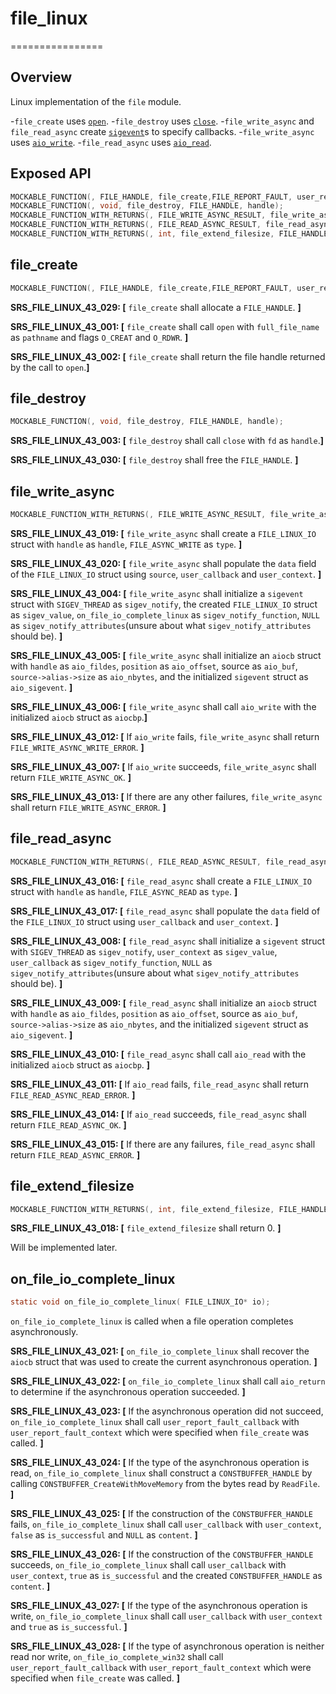 # file_linux
================

## Overview

Linux implementation of the `file` module.

-`file_create` uses [`open`](https://www.man7.org/linux/man-pages/man2/open.2.html).
-`file_destroy` uses [`close`](https://www.man7.org/linux/man-pages/man2/close.2.html).
-`file_write_async` and `file_read_async` create [`sigevent`](https://man7.org/linux/man-pages/man7/sigevent.7.html)s to specify callbacks.
-`file_write_async` uses [`aio_write`](https://man7.org/linux/man-pages/man3/aio_write.3.html).
-`file_read_async` uses [`aio_read`](https://man7.org/linux/man-pages/man3/aio_read.3.html).

## Exposed API

```c
MOCKABLE_FUNCTION(, FILE_HANDLE, file_create,FILE_REPORT_FAULT, user_report_fault_callback, void*, user_report_fault_context, EXECUTION_ENGINE_HANDLE, execution_engine, const char*, full_file_name);
MOCKABLE_FUNCTION(, void, file_destroy, FILE_HANDLE, handle);
MOCKABLE_FUNCTION_WITH_RETURNS(, FILE_WRITE_ASYNC_RESULT, file_write_async, FILE_HANDLE, handle, CONSTBUFFER_HANDLE, source, uint64_t, position, FILE_WRITE_CB, user_callback, void*, user_context)(0, MU_FAILURE);
MOCKABLE_FUNCTION_WITH_RETURNS(, FILE_READ_ASYNC_RESULT, file_read_async, FILE_HANDLE, handle, uint32_t, size, uint64_t, position, FILE_READ_CB, user_callback, void*, user_context)(0, MU_FAILURE);
MOCKABLE_FUNCTION_WITH_RETURNS(, int, file_extend_filesize, FILE_HANDLE, handle, uint64_t, desired_size, bool, has_manage_volume)(0, MU_FAILURE);
```

## file_create

```c
MOCKABLE_FUNCTION(, FILE_HANDLE, file_create,FILE_REPORT_FAULT, user_report_fault_callback, void*, user_report_fault_context, EXECUTION_ENGINE_HANDLE, execution_engine, const char*, full_file_name);
```

**SRS_FILE_LINUX_43_029: [** `file_create` shall allocate a `FILE_HANDLE`. **]**

**SRS_FILE_LINUX_43_001: [** `file_create` shall call `open` with `full_file_name` as `pathname` and flags `O_CREAT` and `O_RDWR`. **]**

**SRS_FILE_LINUX_43_002: [** `file_create` shall return the file handle returned by the call to `open`.**]**

## file_destroy

```c
MOCKABLE_FUNCTION(, void, file_destroy, FILE_HANDLE, handle);
```

**SRS_FILE_LINUX_43_003: [** `file_destroy` shall call `close` with `fd` as `handle`.**]**

**SRS_FILE_LINUX_43_030: [** `file_destroy` shall free the `FILE_HANDLE`. **]**


## file_write_async

```c
MOCKABLE_FUNCTION_WITH_RETURNS(, FILE_WRITE_ASYNC_RESULT, file_write_async, FILE_HANDLE, handle, CONSTBUFFER_HANDLE, source, uint64_t, position, FILE_WRITE_CB, user_callback, void*, user_context)(0, MU_FAILURE);
```

**SRS_FILE_LINUX_43_019: [** `file_write_async` shall create a `FILE_LINUX_IO` struct with `handle` as `handle`, `FILE_ASYNC_WRITE` as `type`. **]**

**SRS_FILE_LINUX_43_020: [** `file_write_async` shall populate the `data` field of the `FILE_LINUX_IO` struct using `source`, `user_callback` and `user_context`. **]**

**SRS_FILE_LINUX_43_004: [** `file_write_async` shall initialize a `sigevent` struct with `SIGEV_THREAD` as `sigev_notify`, the created `FILE_LINUX_IO` struct as `sigev_value`, `on_file_io_complete_linux` as `sigev_notify_function`, `NULL` as `sigev_notify_attributes`(unsure about what `sigev_notify_attributes` should be). **]**

**SRS_FILE_LINUX_43_005: [** `file_write_async` shall initialize an `aiocb` struct with `handle` as `aio_fildes`, `position` as `aio_offset`, source as `aio_buf`, `source->alias->size` as `aio_nbytes`, and the initialized `sigevent` struct as `aio_sigevent`. **]**

**SRS_FILE_LINUX_43_006: [** `file_write_async` shall call `aio_write` with the initialized `aiocb` struct as `aiocbp`.**]**

**SRS_FILE_LINUX_43_012: [** If `aio_write` fails, `file_write_async` shall return `FILE_WRITE_ASYNC_WRITE_ERROR`. **]**

**SRS_FILE_LINUX_43_007: [** If `aio_write` succeeds, `file_write_async` shall return `FILE_WRITE_ASYNC_OK`. **]**

**SRS_FILE_LINUX_43_013: [** If there are any other failures, `file_write_async` shall return `FILE_WRITE_ASYNC_ERROR`. **]**

## file_read_async

```c
MOCKABLE_FUNCTION_WITH_RETURNS(, FILE_READ_ASYNC_RESULT, file_read_async, FILE_HANDLE, handle, uint32_t, size, uint64_t, position, FILE_READ_CB, user_callback, void*, user_context)(0, MU_FAILURE);
```

**SRS_FILE_LINUX_43_016: [** `file_read_async` shall create a `FILE_LINUX_IO` struct with `handle` as `handle`, `FILE_ASYNC_READ` as `type`. **]**

**SRS_FILE_LINUX_43_017: [** `file_read_async` shall populate the `data` field of the `FILE_LINUX_IO` struct using `user_callback` and `user_context`. **]**

**SRS_FILE_LINUX_43_008: [** `file_read_async` shall initialize a `sigevent` struct with `SIGEV_THREAD` as `sigev_notify`, `user_context` as `sigev_value`, `user_callback` as `sigev_notify_function`, `NULL` as `sigev_notify_attributes`(unsure about what `sigev_notify_attributes` should be). **]**

**SRS_FILE_LINUX_43_009: [** `file_read_async` shall initialize an `aiocb` struct with `handle` as `aio_fildes`, `position` as `aio_offset`, source as `aio_buf`, `source->alias->size` as `aio_nbytes`, and the initialized `sigevent` struct as `aio_sigevent`. **]**

**SRS_FILE_LINUX_43_010: [** `file_read_async` shall call `aio_read` with the initialized `aiocb` struct as `aiocbp`.  **]**

**SRS_FILE_LINUX_43_011: [** If `aio_read` fails, `file_read_async` shall return `FILE_READ_ASYNC_READ_ERROR`. **]**

**SRS_FILE_LINUX_43_014: [** If `aio_read` succeeds, `file_read_async` shall return `FILE_READ_ASYNC_OK`. **]**

**SRS_FILE_LINUX_43_015: [** If there are any failures, `file_read_async` shall return `FILE_READ_ASYNC_ERROR`. **]**


## file_extend_filesize
```c
MOCKABLE_FUNCTION_WITH_RETURNS(, int, file_extend_filesize, FILE_HANDLE, handle, uint64_t, desired_size, bool, has_manage_volume)(0, MU_FAILURE);
```

**SRS_FILE_LINUX_43_018: [** `file_extend_filesize` shall return 0. **]**

Will be implemented later.

## on_file_io_complete_linux

```c
static void on_file_io_complete_linux( FILE_LINUX_IO* io);
```

`on_file_io_complete_linux` is called when a file operation completes asynchronously.

**SRS_FILE_LINUX_43_021: [** `on_file_io_complete_linux` shall recover the `aiocb` struct that was used to create the current asynchronous operation. **]**

**SRS_FILE_LINUX_43_022: [** `on_file_io_complete_linux` shall call `aio_return` to determine if the asynchronous operation succeeded. **]**

**SRS_FILE_LINUX_43_023: [** If the asynchronous operation did not succeed, `on_file_io_complete_linux` shall call `user_report_fault_callback` with `user_report_fault_context` which were specified when `file_create` was called. **]**

**SRS_FILE_LINUX_43_024: [** If the type of the asynchronous operation is read, `on_file_io_complete_linux` shall  construct a `CONSTBUFFER_HANDLE` by calling `CONSTBUFFER_CreateWithMoveMemory` from the bytes read by `ReadFile`. **]**

**SRS_FILE_LINUX_43_025: [** If the construction of the `CONSTBUFFER_HANDLE` fails, `on_file_io_complete_linux` shall call `user_callback` with `user_context`, `false` as `is_successful` and `NULL` as `content`. **]**

**SRS_FILE_LINUX_43_026: [** If the construction of the `CONSTBUFFER_HANDLE` succeeds, `on_file_io_complete_linux` shall call `user_callback` with `user_context`, `true` as `is_successful` and the created `CONSTBUFFER_HANDLE` as `content`. **]**

**SRS_FILE_LINUX_43_027: [** If the type of the asynchronous operation is write, `on_file_io_complete_linux` shall call `user_callback` with `user_context` and `true` as `is_successful`. **]**

**SRS_FILE_LINUX_43_028: [** If the type of asynchronous operation is neither read nor write, `on_file_io_complete_win32` shall call `user_report_fault_callback` with `user_report_fault_context` which were specified when `file_create` was called. **]**

